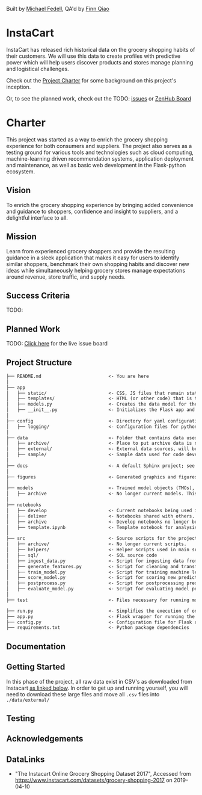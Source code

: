 Built by [Michael Fedell](https://github.com/michaelfedell), QA'd by [Finn Qiao](https://github.com/finnqiao)

# InstaCart

InstaCart has released rich historical data on the grocery shopping habits of their customers. We will use this data to create profiles with predictive power which will help users discover products and stores manage planning and logistical challenges.

Check out the [Project Charter](CHARTER.md) for some background on this project's inception.

Or, to see the planned work, check out the TODO: [issues]() or [ZenHub Board]()

# Charter

This project was started as a way to enrich the grocery shopping experience for both consumers and suppliers. The project also serves as a testing ground for various tools and technologies such as cloud computing, machine-learning driven recommendation systems, application deployment and maintenance, as well as basic web development in the Flask-python ecosystem.

## Vision

To enrich the grocery shopping experience by bringing added convenience and guidance to shoppers, confidence and insight to suppliers, and a delightful interface to all.

## Mission

Learn from experienced grocery shoppers and provide the resulting guidance in a sleek application that makes it easy for users to identify similar shoppers, benchmark their own shopping habits and discover new ideas while simultaneously helping grocery stores manage expectations around revenue, store traffic, and supply needs.

## Success Criteria

TODO:

## Planned Work

TODO: [Click here]() for the live issue board

## Project Structure

```txt
├── README.md                         <- You are here
│
├── app
│   ├── static/                       <- CSS, JS files that remain static
│   ├── templates/                    <- HTML (or other code) that is templated and changes based on a set of inputs
│   ├── models.py                     <- Creates the data model for the database connected to the Flask app
│   ├── __init__.py                   <- Initializes the Flask app and database connection
│
├── config                            <- Directory for yaml configuration files for model training, scoring, etc
│   ├── logging/                      <- Configuration files for python loggers
│
├── data                              <- Folder that contains data used or generated. Only the external/ and sample/ subdirectories are tracked by git. 
│   ├── archive/                      <- Place to put archive data is no longer used. Not synced with git.
│   ├── external/                     <- External data sources, will be synced with git
│   ├── sample/                       <- Sample data used for code development and testing, will be synced with git
│
├── docs                              <- A default Sphinx project; see sphinx-doc.org for details.
│
├── figures                           <- Generated graphics and figures to be used in reporting.
│
├── models                            <- Trained model objects (TMOs), model predictions, and/or model summaries
│   ├── archive                       <- No longer current models. This directory is included in the .gitignore and is not tracked by git
│
├── notebooks
│   ├── develop                       <- Current notebooks being used in development.
│   ├── deliver                       <- Notebooks shared with others.
│   ├── archive                       <- Develop notebooks no longer being used.
│   ├── template.ipynb                <- Template notebook for analysis with useful imports and helper functions.
│
├── src                               <- Source scripts for the project
│   ├── archive/                      <- No longer current scripts.
│   ├── helpers/                      <- Helper scripts used in main src files
│   ├── sql/                          <- SQL source code
│   ├── ingest_data.py                <- Script for ingesting data from different sources
│   ├── generate_features.py          <- Script for cleaning and transforming data and generating features used for use in training and scoring.
│   ├── train_model.py                <- Script for training machine learning model(s)
│   ├── score_model.py                <- Script for scoring new predictions using a trained model.
│   ├── postprocess.py                <- Script for postprocessing predictions and model results
│   ├── evaluate_model.py             <- Script for evaluating model performance
│
├── test                              <- Files necessary for running model tests (see documentation below)

├── run.py                            <- Simplifies the execution of one or more of the src scripts
├── app.py                            <- Flask wrapper for running the model
├── config.py                         <- Configuration file for Flask app
├── requirements.txt                  <- Python package dependencies
```

## Documentation

## Getting Started

In this phase of the project, all raw data exist in CSV's as downloaded from Instacart [as linked below](##DataLinks). In order to get up and running yourself, you will need to download these large files and move all `.csv` files into `./data/external/`

## Testing

## Acknowledgements

## DataLinks

- "The Instacart Online Grocery Shopping Dataset 2017", Accessed from <https://www.instacart.com/datasets/grocery-shopping-2017> on 2019-04-10